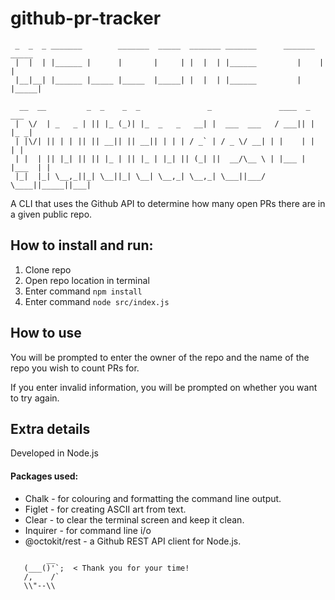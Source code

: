 # github-pr-tracker
```
 _  _  _ _______        _______  _____  _______ _______      _______  _____
 |  |  | |______ |      |       |     | |  |  | |______         |    |     |
 |__|__| |______ |_____ |_____  |_____| |  |  | |______         |    |_____|

  __  __         _  _    _  _               _               ____  _      ___
 |  \/  | _   _ | || |_ (_)| |_  _   _   __| |  ___  ___   / ___|| |    |_ _|
 | |\/| || | | || || __|| || __|| | | | / _` | / _ \/ __| | |    | |     | |
 | |  | || |_| || || |_ | || |_ | |_| || (_| ||  __/\__ \ | |___ | |___  | |
 |_|  |_| \__,_||_| \__||_| \__| \__,_| \__,_| \___||___/  \____||_____||___|
```

A CLI that uses the Github API to determine how many open PRs there are in a given public repo.

## How to install and run:
1) Clone repo
2) Open repo location in terminal
3) Enter command ```npm install```
4) Enter command ```node src/index.js```

## How to use
You will be prompted to enter the owner of the repo and the name of the repo you wish to count PRs for.  
  
If you enter invalid information, you will be prompted on whether you want to try again.


## Extra details
Developed in Node.js

#### Packages used:

* Chalk - for colouring and formatting the command line output.
* Figlet - for creating ASCII art from text.
* Clear - to clear the terminal screen and keep it clean.
* Inquirer - for command line i/o
* @octokit/rest - a Github REST API client for Node.js.

```
        __
   (___()'`;  < Thank you for your time!
   /,    /`
   \\"--\\
```
